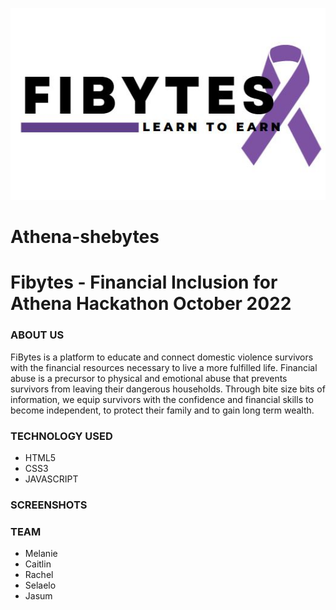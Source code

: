 ![logo](images/logo.jpg)

# Athena-shebytes 

# Fibytes - Financial Inclusion for Athena Hackathon October 2022

### ABOUT US

FiBytes is a platform to educate and connect domestic violence survivors with the financial resources necessary to live a more fulfilled life. Financial abuse is a precursor to physical and emotional abuse that prevents survivors from leaving their dangerous households. Through bite size bits of information, we equip survivors with the confidence and financial skills to become independent, to protect their family and to gain long term wealth.

### TECHNOLOGY USED

- HTML5
- CSS3
- JAVASCRIPT

### SCREENSHOTS

### TEAM

- Melanie
- Caitlin
- Rachel 
- Selaelo
- Jasum
